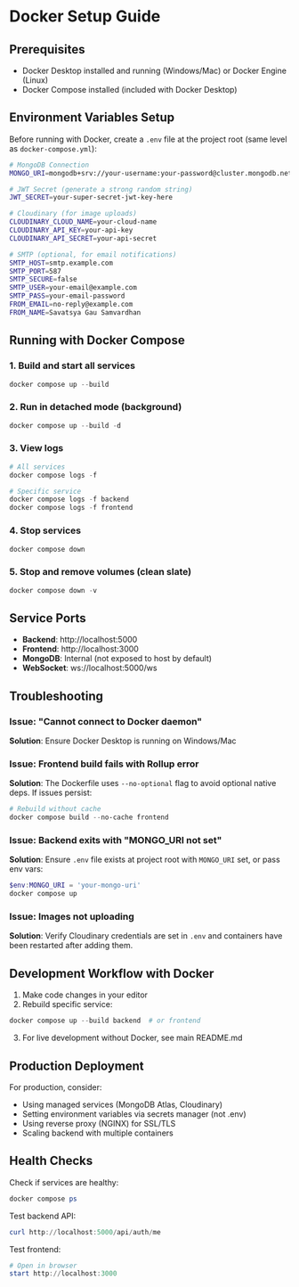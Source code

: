 # Docker Setup Guide

## Prerequisites
- Docker Desktop installed and running (Windows/Mac) or Docker Engine (Linux)
- Docker Compose installed (included with Docker Desktop)

## Environment Variables Setup

Before running with Docker, create a `.env` file at the project root (same level as `docker-compose.yml`):

```bash
# MongoDB Connection
MONGO_URI=mongodb+srv://your-username:your-password@cluster.mongodb.net/?retryWrites=true&w=majority

# JWT Secret (generate a strong random string)
JWT_SECRET=your-super-secret-jwt-key-here

# Cloudinary (for image uploads)
CLOUDINARY_CLOUD_NAME=your-cloud-name
CLOUDINARY_API_KEY=your-api-key
CLOUDINARY_API_SECRET=your-api-secret

# SMTP (optional, for email notifications)
SMTP_HOST=smtp.example.com
SMTP_PORT=587
SMTP_SECURE=false
SMTP_USER=your-email@example.com
SMTP_PASS=your-email-password
FROM_EMAIL=no-reply@example.com
FROM_NAME=Savatsya Gau Samvardhan
```

## Running with Docker Compose

### 1. Build and start all services
```powershell
docker compose up --build
```

### 2. Run in detached mode (background)
```powershell
docker compose up --build -d
```

### 3. View logs
```powershell
# All services
docker compose logs -f

# Specific service
docker compose logs -f backend
docker compose logs -f frontend
```

### 4. Stop services
```powershell
docker compose down
```

### 5. Stop and remove volumes (clean slate)
```powershell
docker compose down -v
```

## Service Ports

- **Backend**: http://localhost:5000
- **Frontend**: http://localhost:3000
- **MongoDB**: Internal (not exposed to host by default)
- **WebSocket**: ws://localhost:5000/ws

## Troubleshooting

### Issue: "Cannot connect to Docker daemon"
**Solution**: Ensure Docker Desktop is running on Windows/Mac

### Issue: Frontend build fails with Rollup error
**Solution**: The Dockerfile uses `--no-optional` flag to avoid optional native deps. If issues persist:
```powershell
# Rebuild without cache
docker compose build --no-cache frontend
```

### Issue: Backend exits with "MONGO_URI not set"
**Solution**: Ensure `.env` file exists at project root with `MONGO_URI` set, or pass env vars:
```powershell
$env:MONGO_URI = 'your-mongo-uri'
docker compose up
```

### Issue: Images not uploading
**Solution**: Verify Cloudinary credentials are set in `.env` and containers have been restarted after adding them.

## Development Workflow with Docker

1. Make code changes in your editor
2. Rebuild specific service:
```powershell
docker compose up --build backend  # or frontend
```

3. For live development without Docker, see main README.md

## Production Deployment

For production, consider:
- Using managed services (MongoDB Atlas, Cloudinary)
- Setting environment variables via secrets manager (not .env)
- Using reverse proxy (NGINX) for SSL/TLS
- Scaling backend with multiple containers

## Health Checks

Check if services are healthy:
```powershell
docker compose ps
```

Test backend API:
```powershell
curl http://localhost:5000/api/auth/me
```

Test frontend:
```powershell
# Open in browser
start http://localhost:3000
```
